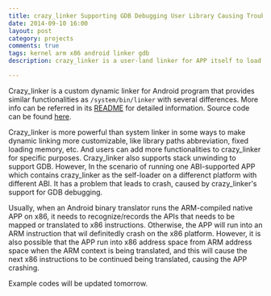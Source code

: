 ```yaml
---
title: crazy_linker Supporting GDB Debugging User Library Causing Trouble to ISA Context-Switch
date: 2014-09-10 16:00
layout: post
category: projects
comments: true
tags: kernel arm x86 android linker gdb
description: crazy_linker is a user-land linker for APP itself to load libraries themselves. It provides substitutes for dlfcn.h-providing dlxxx familiy functions like dlopen(), dlsym(), etc. Once APP uses crazy_linker (or other linker framework for self-loading), its behaviors are not accessible to the kernel.

---
```


Crazy_linker is a custom dynamic linker for Android program that provides similar functionalities as `/system/bin/linker` with several differences. More info can be referred in its [README](https://chromium.googlesource.com/android_tools/+/2ddbdf33f440ef5b39440053e6ca747093183814/ndk/sources/android/crazy_linker/README.TXT) for detailed information. Source code can be found [here](https://chromium.googlesource.com/android_tools/+/2ddbdf33f440ef5b39440053e6ca747093183814/ndk/sources/android/crazy_linker/README.TXT).

Crazy_linker is more powerful than system linker in some ways to make dynamic linking more customizable, like library paths abbreviation, fixed loading memory, etc. And users can add more functionalities to crazy_linker for specific purposes. Crazy_linker also supports stack unwinding to support GDB. However, In the scenario of running one ABI-supported APP which contains crazy_linker as the self-loader on a differenct platform with different ABI. It has a problem that leads to crash, caused by crazy_linker's support for GDB debugging.

Usually, when an Android binary translator runs the ARM-compiled native APP on x86, it needs to recognize/records the APIs that needs to be mapped or translated to x86 instructions. Otherwise, the APP will run into an ARM instruction that wil definitedly crash on the x86 platform. However, it is also possible that the APP run into x86 address space from ARM address space when the ARM context is being translated, and this will cause the next x86 instructions to be continued being translated, causing the APP crashing.

Example codes will be updated tomorrow.

<br />


